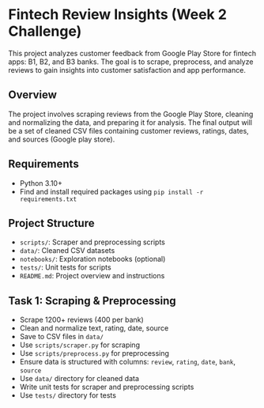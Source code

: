 
# Fintech Review Insights (Week 2 Challenge)

This project analyzes customer feedback from Google Play Store for fintech apps: B1, B2, and B3 banks. The goal is to scrape, preprocess, and analyze reviews to gain insights into customer satisfaction and app performance.
## Overview
The project involves scraping reviews from the Google Play Store, cleaning and normalizing the data, and preparing it for analysis. The final output will be a set of cleaned CSV files containing customer reviews, ratings, dates, and sources (Google play store).

## Requirements
- Python 3.10+
- Find and install required packages using `pip install -r requirements.txt`

## Project Structure
- `scripts/`: Scraper and preprocessing scripts
- `data/`: Cleaned CSV datasets
- `notebooks/`: Exploration notebooks (optional)
- `tests/`: Unit tests for scripts
- `README.md`: Project overview and instructions

## Task 1: Scraping & Preprocessing
- Scrape 1200+ reviews (400 per bank)
- Clean and normalize text, rating, date, source
- Save to CSV files in `data/`
- Use `scripts/scraper.py` for scraping
- Use `scripts/preprocess.py` for preprocessing
- Ensure data is structured with columns: `review`, `rating`, `date`, `bank`, `source`
- Use `data/` directory for cleaned data
- Write unit tests for scraper and preprocessing scripts
- Use `tests/` directory for tests


